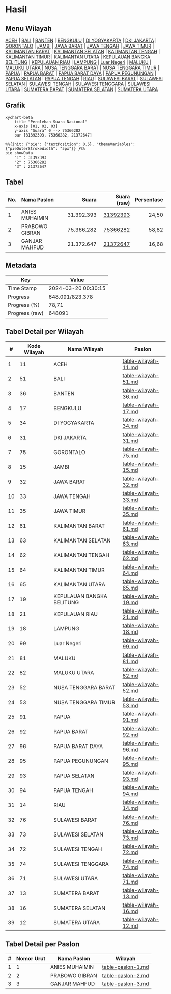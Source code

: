 # Hasil

## Menu Wilayah

[ACEH](https://github.com/gigit-pemilu/pemilu-2024-11-aceh/tree/main/pilpres/hitung-suara/sub/11-aceh)
 | 
[BALI](https://github.com/gigit-pemilu/pemilu-2024-51-bali/tree/main/pilpres/hitung-suara/sub/51-bali)
 | 
[BANTEN](https://github.com/gigit-pemilu/pemilu-2024-36-banten/tree/main/pilpres/hitung-suara/sub/36-banten)
 | 
[BENGKULU](https://github.com/gigit-pemilu/pemilu-2024-17-bengkulu/tree/main/pilpres/hitung-suara/sub/17-bengkulu)
 | 
[DI YOGYAKARTA](https://github.com/gigit-pemilu/pemilu-2024-34-di-yogyakarta/tree/main/pilpres/hitung-suara/sub/34-di-yogyakarta)
 | 
[DKI JAKARTA](https://github.com/gigit-pemilu/pemilu-2024-31-dki-jakarta/tree/main/pilpres/hitung-suara/sub/31-dki-jakarta)
 | 
[GORONTALO](https://github.com/gigit-pemilu/pemilu-2024-75-gorontalo/tree/main/pilpres/hitung-suara/sub/75-gorontalo)
 | 
[JAMBI](https://github.com/gigit-pemilu/pemilu-2024-15-jambi/tree/main/pilpres/hitung-suara/sub/15-jambi)
 | 
[JAWA BARAT](https://github.com/gigit-pemilu/pemilu-2024-32-jawa-barat/tree/main/pilpres/hitung-suara/sub/32-jawa-barat)
 | 
[JAWA TENGAH](https://github.com/gigit-pemilu/pemilu-2024-33-jawa-tengah/tree/main/pilpres/hitung-suara/sub/33-jawa-tengah)
 | 
[JAWA TIMUR](https://github.com/gigit-pemilu/pemilu-2024-35-jawa-timur/tree/main/pilpres/hitung-suara/sub/35-jawa-timur)
 | 
[KALIMANTAN BARAT](https://github.com/gigit-pemilu/pemilu-2024-61-kalimantan-barat/tree/main/pilpres/hitung-suara/sub/61-kalimantan-barat)
 | 
[KALIMANTAN SELATAN](https://github.com/gigit-pemilu/pemilu-2024-63-kalimantan-selatan/tree/main/pilpres/hitung-suara/sub/63-kalimantan-selatan)
 | 
[KALIMANTAN TENGAH](https://github.com/gigit-pemilu/pemilu-2024-62-kalimantan-tengah/tree/main/pilpres/hitung-suara/sub/62-kalimantan-tengah)
 | 
[KALIMANTAN TIMUR](https://github.com/gigit-pemilu/pemilu-2024-64-kalimantan-timur/tree/main/pilpres/hitung-suara/sub/64-kalimantan-timur)
 | 
[KALIMANTAN UTARA](https://github.com/gigit-pemilu/pemilu-2024-65-kalimantan-utara/tree/main/pilpres/hitung-suara/sub/65-kalimantan-utara)
 | 
[KEPULAUAN BANGKA BELITUNG](https://github.com/gigit-pemilu/pemilu-2024-19-kepulauan-bangka-belitung/tree/main/pilpres/hitung-suara/sub/19-kepulauan-bangka-belitung)
 | 
[KEPULAUAN RIAU](https://github.com/gigit-pemilu/pemilu-2024-21-kepulauan-riau/tree/main/pilpres/hitung-suara/sub/21-kepulauan-riau)
 | 
[LAMPUNG](https://github.com/gigit-pemilu/pemilu-2024-18-lampung/tree/main/pilpres/hitung-suara/sub/18-lampung)
 | 
[Luar Negeri](https://github.com/gigit-pemilu/pemilu-2024-99-luar-negeri/tree/main/pilpres/hitung-suara/sub/99-luar-negeri)
 | 
[MALUKU](https://github.com/gigit-pemilu/pemilu-2024-81-maluku/tree/main/pilpres/hitung-suara/sub/81-maluku)
 | 
[MALUKU UTARA](https://github.com/gigit-pemilu/pemilu-2024-82-maluku-utara/tree/main/pilpres/hitung-suara/sub/82-maluku-utara)
 | 
[NUSA TENGGARA BARAT](https://github.com/gigit-pemilu/pemilu-2024-52-nusa-tenggara-barat/tree/main/pilpres/hitung-suara/sub/52-nusa-tenggara-barat)
 | 
[NUSA TENGGARA TIMUR](https://github.com/gigit-pemilu/pemilu-2024-53-nusa-tenggara-timur/tree/main/pilpres/hitung-suara/sub/53-nusa-tenggara-timur)
 | 
[PAPUA](https://github.com/gigit-pemilu/pemilu-2024-91-papua/tree/main/pilpres/hitung-suara/sub/91-papua)
 | 
[PAPUA BARAT](https://github.com/gigit-pemilu/pemilu-2024-92-papua-barat/tree/main/pilpres/hitung-suara/sub/92-papua-barat)
 | 
[PAPUA BARAT DAYA](https://github.com/gigit-pemilu/pemilu-2024-96-papua-barat-daya/tree/main/pilpres/hitung-suara/sub/96-papua-barat-daya)
 | 
[PAPUA PEGUNUNGAN](https://github.com/gigit-pemilu/pemilu-2024-95-papua-pegunungan/tree/main/pilpres/hitung-suara/sub/95-papua-pegunungan)
 | 
[PAPUA SELATAN](https://github.com/gigit-pemilu/pemilu-2024-93-papua-selatan/tree/main/pilpres/hitung-suara/sub/93-papua-selatan)
 | 
[PAPUA TENGAH](https://github.com/gigit-pemilu/pemilu-2024-94-papua-tengah/tree/main/pilpres/hitung-suara/sub/94-papua-tengah)
 | 
[RIAU](https://github.com/gigit-pemilu/pemilu-2024-14-riau/tree/main/pilpres/hitung-suara/sub/14-riau)
 | 
[SULAWESI BARAT](https://github.com/gigit-pemilu/pemilu-2024-76-sulawesi-barat/tree/main/pilpres/hitung-suara/sub/76-sulawesi-barat)
 | 
[SULAWESI SELATAN](https://github.com/gigit-pemilu/pemilu-2024-73-sulawesi-selatan/tree/main/pilpres/hitung-suara/sub/73-sulawesi-selatan)
 | 
[SULAWESI TENGAH](https://github.com/gigit-pemilu/pemilu-2024-72-sulawesi-tengah/tree/main/pilpres/hitung-suara/sub/72-sulawesi-tengah)
 | 
[SULAWESI TENGGARA](https://github.com/gigit-pemilu/pemilu-2024-74-sulawesi-tenggara/tree/main/pilpres/hitung-suara/sub/74-sulawesi-tenggara)
 | 
[SULAWESI UTARA](https://github.com/gigit-pemilu/pemilu-2024-71-sulawesi-utara/tree/main/pilpres/hitung-suara/sub/71-sulawesi-utara)
 | 
[SUMATERA BARAT](https://github.com/gigit-pemilu/pemilu-2024-13-sumatera-barat/tree/main/pilpres/hitung-suara/sub/13-sumatera-barat)
 | 
[SUMATERA SELATAN](https://github.com/gigit-pemilu/pemilu-2024-16-sumatera-selatan/tree/main/pilpres/hitung-suara/sub/16-sumatera-selatan)
 | 
[SUMATERA UTARA](https://github.com/gigit-pemilu/pemilu-2024-12-sumatera-utara/tree/main/pilpres/hitung-suara/sub/12-sumatera-utara)

## Grafik

```mermaid
xychart-beta
    title "Perolehan Suara Nasional"
    x-axis [01, 02, 03]
    y-axis "Suara" 0 --> 75366282
    bar [31392393, 75366282, 21372647]
```

```mermaid
%%{init: {"pie": {"textPosition": 0.5}, "themeVariables": {"pieOuterStrokeWidth": "5px"}} }%%
pie showData
    "1" : 31392393
    "2" : 75366282
    "3" : 21372647
```

## Tabel

| No. | Nama Paslon    | Suara      | Suara (raw)     | Persentase |
|:--- |:-------------- | ----------:| ---------------:| ----------:|
| 1   | ANIES MUHAIMIN | 31.392.393 | [31392393][p-1] | 24,50      |
| 2   | PRABOWO GIBRAN | 75.366.282 | [75366282][p-2] | 58,82      |
| 3   | GANJAR MAHFUD  | 21.372.647 | [21372647][p-3] | 16,68      |


[p-1]: https://github.com/gigit-pemilu/pemilu-2024/blob/main/pilpres/hitung-suara/sub/paslon-1.txt
[p-2]: https://github.com/gigit-pemilu/pemilu-2024/blob/main/pilpres/hitung-suara/sub/paslon-2.txt
[p-3]: https://github.com/gigit-pemilu/pemilu-2024/blob/main/pilpres/hitung-suara/sub/paslon-3.txt


## Metadata

| Key            | Value               |
| -------------- | ------------------- |
| Time Stamp     | 2024-03-20 00:30:15 |
| Progress       | 648.091/823.378     |
| Progress (%)   | 78,71               |
| Progress (raw) | 648091              |


## Tabel Detail per Wilayah

| #  | Kode Wilayah | Nama Wilayah              | Paslon                       |
| -- | ------------ | ------------------------- | ---------------------------- |
| 1  | 11           | ACEH                      | [table-wilayah-11.md][tw-11] |
| 2  | 51           | BALI                      | [table-wilayah-51.md][tw-51] |
| 3  | 36           | BANTEN                    | [table-wilayah-36.md][tw-36] |
| 4  | 17           | BENGKULU                  | [table-wilayah-17.md][tw-17] |
| 5  | 34           | DI YOGYAKARTA             | [table-wilayah-34.md][tw-34] |
| 6  | 31           | DKI JAKARTA               | [table-wilayah-31.md][tw-31] |
| 7  | 75           | GORONTALO                 | [table-wilayah-75.md][tw-75] |
| 8  | 15           | JAMBI                     | [table-wilayah-15.md][tw-15] |
| 9  | 32           | JAWA BARAT                | [table-wilayah-32.md][tw-32] |
| 10 | 33           | JAWA TENGAH               | [table-wilayah-33.md][tw-33] |
| 11 | 35           | JAWA TIMUR                | [table-wilayah-35.md][tw-35] |
| 12 | 61           | KALIMANTAN BARAT          | [table-wilayah-61.md][tw-61] |
| 13 | 63           | KALIMANTAN SELATAN        | [table-wilayah-63.md][tw-63] |
| 14 | 62           | KALIMANTAN TENGAH         | [table-wilayah-62.md][tw-62] |
| 15 | 64           | KALIMANTAN TIMUR          | [table-wilayah-64.md][tw-64] |
| 16 | 65           | KALIMANTAN UTARA          | [table-wilayah-65.md][tw-65] |
| 17 | 19           | KEPULAUAN BANGKA BELITUNG | [table-wilayah-19.md][tw-19] |
| 18 | 21           | KEPULAUAN RIAU            | [table-wilayah-21.md][tw-21] |
| 19 | 18           | LAMPUNG                   | [table-wilayah-18.md][tw-18] |
| 20 | 99           | Luar Negeri               | [table-wilayah-99.md][tw-99] |
| 21 | 81           | MALUKU                    | [table-wilayah-81.md][tw-81] |
| 22 | 82           | MALUKU UTARA              | [table-wilayah-82.md][tw-82] |
| 23 | 52           | NUSA TENGGARA BARAT       | [table-wilayah-52.md][tw-52] |
| 24 | 53           | NUSA TENGGARA TIMUR       | [table-wilayah-53.md][tw-53] |
| 25 | 91           | PAPUA                     | [table-wilayah-91.md][tw-91] |
| 26 | 92           | PAPUA BARAT               | [table-wilayah-92.md][tw-92] |
| 27 | 96           | PAPUA BARAT DAYA          | [table-wilayah-96.md][tw-96] |
| 28 | 95           | PAPUA PEGUNUNGAN          | [table-wilayah-95.md][tw-95] |
| 29 | 93           | PAPUA SELATAN             | [table-wilayah-93.md][tw-93] |
| 30 | 94           | PAPUA TENGAH              | [table-wilayah-94.md][tw-94] |
| 31 | 14           | RIAU                      | [table-wilayah-14.md][tw-14] |
| 32 | 76           | SULAWESI BARAT            | [table-wilayah-76.md][tw-76] |
| 33 | 73           | SULAWESI SELATAN          | [table-wilayah-73.md][tw-73] |
| 34 | 72           | SULAWESI TENGAH           | [table-wilayah-72.md][tw-72] |
| 35 | 74           | SULAWESI TENGGARA         | [table-wilayah-74.md][tw-74] |
| 36 | 71           | SULAWESI UTARA            | [table-wilayah-71.md][tw-71] |
| 37 | 13           | SUMATERA BARAT            | [table-wilayah-13.md][tw-13] |
| 38 | 16           | SUMATERA SELATAN          | [table-wilayah-16.md][tw-16] |
| 39 | 12           | SUMATERA UTARA            | [table-wilayah-12.md][tw-12] |


[tw-11]: https://github.com/gigit-pemilu/pemilu-2024/blob/main/pilpres/hitung-suara/sub/table-wilayah-11.md
[tw-51]: https://github.com/gigit-pemilu/pemilu-2024/blob/main/pilpres/hitung-suara/sub/table-wilayah-51.md
[tw-36]: https://github.com/gigit-pemilu/pemilu-2024/blob/main/pilpres/hitung-suara/sub/table-wilayah-36.md
[tw-17]: https://github.com/gigit-pemilu/pemilu-2024/blob/main/pilpres/hitung-suara/sub/table-wilayah-17.md
[tw-34]: https://github.com/gigit-pemilu/pemilu-2024/blob/main/pilpres/hitung-suara/sub/table-wilayah-34.md
[tw-31]: https://github.com/gigit-pemilu/pemilu-2024/blob/main/pilpres/hitung-suara/sub/table-wilayah-31.md
[tw-75]: https://github.com/gigit-pemilu/pemilu-2024/blob/main/pilpres/hitung-suara/sub/table-wilayah-75.md
[tw-15]: https://github.com/gigit-pemilu/pemilu-2024/blob/main/pilpres/hitung-suara/sub/table-wilayah-15.md
[tw-32]: https://github.com/gigit-pemilu/pemilu-2024/blob/main/pilpres/hitung-suara/sub/table-wilayah-32.md
[tw-33]: https://github.com/gigit-pemilu/pemilu-2024/blob/main/pilpres/hitung-suara/sub/table-wilayah-33.md
[tw-35]: https://github.com/gigit-pemilu/pemilu-2024/blob/main/pilpres/hitung-suara/sub/table-wilayah-35.md
[tw-61]: https://github.com/gigit-pemilu/pemilu-2024/blob/main/pilpres/hitung-suara/sub/table-wilayah-61.md
[tw-63]: https://github.com/gigit-pemilu/pemilu-2024/blob/main/pilpres/hitung-suara/sub/table-wilayah-63.md
[tw-62]: https://github.com/gigit-pemilu/pemilu-2024/blob/main/pilpres/hitung-suara/sub/table-wilayah-62.md
[tw-64]: https://github.com/gigit-pemilu/pemilu-2024/blob/main/pilpres/hitung-suara/sub/table-wilayah-64.md
[tw-65]: https://github.com/gigit-pemilu/pemilu-2024/blob/main/pilpres/hitung-suara/sub/table-wilayah-65.md
[tw-19]: https://github.com/gigit-pemilu/pemilu-2024/blob/main/pilpres/hitung-suara/sub/table-wilayah-19.md
[tw-21]: https://github.com/gigit-pemilu/pemilu-2024/blob/main/pilpres/hitung-suara/sub/table-wilayah-21.md
[tw-18]: https://github.com/gigit-pemilu/pemilu-2024/blob/main/pilpres/hitung-suara/sub/table-wilayah-18.md
[tw-99]: https://github.com/gigit-pemilu/pemilu-2024/blob/main/pilpres/hitung-suara/sub/table-wilayah-99.md
[tw-81]: https://github.com/gigit-pemilu/pemilu-2024/blob/main/pilpres/hitung-suara/sub/table-wilayah-81.md
[tw-82]: https://github.com/gigit-pemilu/pemilu-2024/blob/main/pilpres/hitung-suara/sub/table-wilayah-82.md
[tw-52]: https://github.com/gigit-pemilu/pemilu-2024/blob/main/pilpres/hitung-suara/sub/table-wilayah-52.md
[tw-53]: https://github.com/gigit-pemilu/pemilu-2024/blob/main/pilpres/hitung-suara/sub/table-wilayah-53.md
[tw-91]: https://github.com/gigit-pemilu/pemilu-2024/blob/main/pilpres/hitung-suara/sub/table-wilayah-91.md
[tw-92]: https://github.com/gigit-pemilu/pemilu-2024/blob/main/pilpres/hitung-suara/sub/table-wilayah-92.md
[tw-96]: https://github.com/gigit-pemilu/pemilu-2024/blob/main/pilpres/hitung-suara/sub/table-wilayah-96.md
[tw-95]: https://github.com/gigit-pemilu/pemilu-2024/blob/main/pilpres/hitung-suara/sub/table-wilayah-95.md
[tw-93]: https://github.com/gigit-pemilu/pemilu-2024/blob/main/pilpres/hitung-suara/sub/table-wilayah-93.md
[tw-94]: https://github.com/gigit-pemilu/pemilu-2024/blob/main/pilpres/hitung-suara/sub/table-wilayah-94.md
[tw-14]: https://github.com/gigit-pemilu/pemilu-2024/blob/main/pilpres/hitung-suara/sub/table-wilayah-14.md
[tw-76]: https://github.com/gigit-pemilu/pemilu-2024/blob/main/pilpres/hitung-suara/sub/table-wilayah-76.md
[tw-73]: https://github.com/gigit-pemilu/pemilu-2024/blob/main/pilpres/hitung-suara/sub/table-wilayah-73.md
[tw-72]: https://github.com/gigit-pemilu/pemilu-2024/blob/main/pilpres/hitung-suara/sub/table-wilayah-72.md
[tw-74]: https://github.com/gigit-pemilu/pemilu-2024/blob/main/pilpres/hitung-suara/sub/table-wilayah-74.md
[tw-71]: https://github.com/gigit-pemilu/pemilu-2024/blob/main/pilpres/hitung-suara/sub/table-wilayah-71.md
[tw-13]: https://github.com/gigit-pemilu/pemilu-2024/blob/main/pilpres/hitung-suara/sub/table-wilayah-13.md
[tw-16]: https://github.com/gigit-pemilu/pemilu-2024/blob/main/pilpres/hitung-suara/sub/table-wilayah-16.md
[tw-12]: https://github.com/gigit-pemilu/pemilu-2024/blob/main/pilpres/hitung-suara/sub/table-wilayah-12.md

## Tabel Detail per Paslon

| # | Nomor Urut | Nama Paslon    | Wilayah                   |
| - | ---------- | -------------- | ------------------------- |
| 1 | 1          | ANIES MUHAIMIN | [table-paslon-1.md][tp-1] |
| 2 | 2          | PRABOWO GIBRAN | [table-paslon-2.md][tp-2] |
| 3 | 3          | GANJAR MAHFUD  | [table-paslon-3.md][tp-3] |


[tp-1]: https://github.com/gigit-pemilu/pemilu-2024/blob/main/pilpres/hitung-suara/sub/table-paslon-1.md
[tp-2]: https://github.com/gigit-pemilu/pemilu-2024/blob/main/pilpres/hitung-suara/sub/table-paslon-2.md
[tp-3]: https://github.com/gigit-pemilu/pemilu-2024/blob/main/pilpres/hitung-suara/sub/table-paslon-3.md

